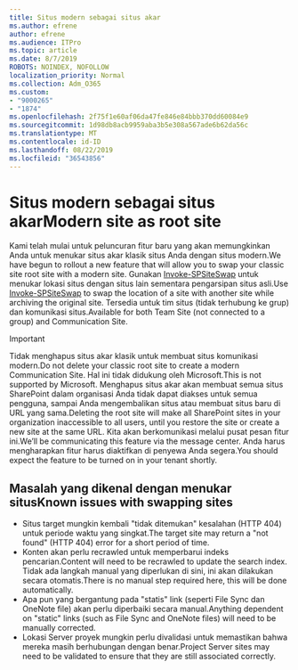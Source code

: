 ```yaml
---
title: Situs modern sebagai situs akar
ms.author: efrene
author: efrene
ms.audience: ITPro
ms.topic: article
ms.date: 8/7/2019
ROBOTS: NOINDEX, NOFOLLOW
localization_priority: Normal
ms.collection: Adm_O365
ms.custom:
- "9000265"
- "1874"
ms.openlocfilehash: 2f75f1e60af06da47fe846e84bbb370dd60084e9
ms.sourcegitcommit: 1d98db8acb9959aba3b5e308a567ade6b62da56c
ms.translationtype: MT
ms.contentlocale: id-ID
ms.lasthandoff: 08/22/2019
ms.locfileid: "36543856"
---
```

# <a name="modern-site-as-root-site"></a><span data-ttu-id="86b0f-102">Situs modern sebagai situs akar</span><span class="sxs-lookup"><span data-stu-id="86b0f-102">Modern site as root site</span></span>

<span data-ttu-id="86b0f-103">Kami telah mulai untuk peluncuran fitur baru yang akan memungkinkan Anda untuk menukar situs akar klasik situs Anda dengan situs modern.</span><span class="sxs-lookup"><span data-stu-id="86b0f-103">We have begun to rollout a new feature that will allow you to swap your classic site root site with a modern site.</span></span> <span data-ttu-id="86b0f-104">Gunakan [Invoke-SPSiteSwap](https://docs.microsoft.com/powershell/module/sharepoint-online/invoke-spositeswap?view=sharepoint-ps) untuk menukar lokasi situs dengan situs lain sementara pengarsipan situs asli.</span><span class="sxs-lookup"><span data-stu-id="86b0f-104">Use [Invoke-SPSiteSwap](https://docs.microsoft.com/powershell/module/sharepoint-online/invoke-spositeswap?view=sharepoint-ps) to swap the location of a site with another site while archiving the original site.</span></span> <span data-ttu-id="86b0f-105">Tersedia untuk tim situs (tidak terhubung ke grup) dan komunikasi situs.</span><span class="sxs-lookup"><span data-stu-id="86b0f-105">Available for both Team Site (not connected to a group) and Communication Site.</span></span> 

>[!Important]
> <span data-ttu-id="86b0f-106">Tidak menghapus situs akar klasik untuk membuat situs komunikasi modern.</span><span class="sxs-lookup"><span data-stu-id="86b0f-106">Do not delete your classic root site to create a modern Communication Site.</span></span> <span data-ttu-id="86b0f-107">Hal ini tidak didukung oleh Microsoft.</span><span class="sxs-lookup"><span data-stu-id="86b0f-107">This is not supported by Microsoft.</span></span> <span data-ttu-id="86b0f-108">Menghapus situs akar akan membuat semua situs SharePoint dalam organisasi Anda tidak dapat diakses untuk semua pengguna, sampai Anda mengembalikan situs atau membuat situs baru di URL yang sama.</span><span class="sxs-lookup"><span data-stu-id="86b0f-108">Deleting the root site will make all SharePoint sites in your organization inaccessible to all users, until you restore the site or create a new site at the same URL.</span></span> <span data-ttu-id="86b0f-109">Kita akan berkomunikasi melalui pusat pesan fitur ini.</span><span class="sxs-lookup"><span data-stu-id="86b0f-109">We’ll be communicating this feature via the message center.</span></span> <span data-ttu-id="86b0f-110">Anda harus mengharapkan fitur harus diaktifkan di penyewa Anda segera.</span><span class="sxs-lookup"><span data-stu-id="86b0f-110">You should expect the feature to be turned on in your tenant shortly.</span></span>

## <a name="known-issues-with-swapping-sites"></a><span data-ttu-id="86b0f-111">Masalah yang dikenal dengan menukar situs</span><span class="sxs-lookup"><span data-stu-id="86b0f-111">Known issues with swapping sites</span></span>
- <span data-ttu-id="86b0f-112">Situs target mungkin kembali "tidak ditemukan" kesalahan (HTTP 404) untuk periode waktu yang singkat.</span><span class="sxs-lookup"><span data-stu-id="86b0f-112">The target site may return a "not found" (HTTP 404) error for a short period of time.</span></span>
- <span data-ttu-id="86b0f-113">Konten akan perlu recrawled untuk memperbarui indeks pencarian.</span><span class="sxs-lookup"><span data-stu-id="86b0f-113">Content will need to be recrawled to update the search index.</span></span> <span data-ttu-id="86b0f-114">Tidak ada langkah manual yang diperlukan di sini, ini akan dilakukan secara otomatis.</span><span class="sxs-lookup"><span data-stu-id="86b0f-114">There is no manual step required here, this will be done automatically.</span></span>
- <span data-ttu-id="86b0f-115">Apa pun yang bergantung pada "statis" link (seperti File Sync dan OneNote file) akan perlu diperbaiki secara manual.</span><span class="sxs-lookup"><span data-stu-id="86b0f-115">Anything dependent on "static" links (such as File Sync and OneNote files) will need to be manually corrected.</span></span>
- <span data-ttu-id="86b0f-116">Lokasi Server proyek mungkin perlu divalidasi untuk memastikan bahwa mereka masih berhubungan dengan benar.</span><span class="sxs-lookup"><span data-stu-id="86b0f-116">Project Server sites may need to be validated to ensure that they are still associated correctly.</span></span> 
